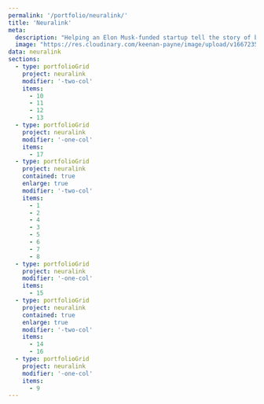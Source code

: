 ```yaml
---
permalink: '/portfolio/neuralink/'
title: 'Neuralink'
meta: 
  description: "Helping an Elon Musk-funded startup tell the story of brain-machine interfaces."
  image: "https://res.cloudinary.com/keenan-payne/image/upload/v1667235215/portfolio/neuralink/cover_cuoloi.png"
data: neuralink
sections: 
  - type: portfolioGrid
    project: neuralink
    modifier: '-two-col'
    items: 
      - 10
      - 11
      - 12
      - 13
  - type: portfolioGrid
    project: neuralink
    modifier: '-one-col'
    items: 
      - 17
  - type: portfolioGrid
    project: neuralink
    contained: true
    enlarge: true
    modifier: '-two-col'
    items: 
      - 1
      - 2
      - 4
      - 3
      - 5
      - 6
      - 7
      - 8
  - type: portfolioGrid
    project: neuralink
    modifier: '-one-col'
    items: 
      - 15
  - type: portfolioGrid
    project: neuralink
    contained: true
    enlarge: true
    modifier: '-two-col'
    items: 
      - 14
      - 16
  - type: portfolioGrid
    project: neuralink
    modifier: '-one-col'
    items: 
      - 9
---
```


